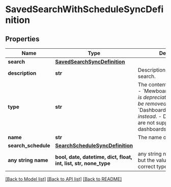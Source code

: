 # SavedSearchWithScheduleSyncDefinition


## Properties
Name | Type | Description | Notes
------------ | ------------- | ------------- | -------------
**search** | [**SavedSearchSyncDefinition**](SavedSearchSyncDefinition.md) |  | 
**description** | **str** | Description of the saved search. | 
**type** | **str** | The content item type. **Note:**  - &#x60;MewboardSyncDefinition&#x60; _is depreciated, and will soon be removed. Please use_ &#x60;DashboardV2SyncDefinition&#x60;    _instead_.  - Dashboard links are not supported for dashboards. | 
**name** | **str** | The name of the item. | 
**search_schedule** | [**SearchScheduleSyncDefinition**](SearchScheduleSyncDefinition.md) |  | [optional] 
**any string name** | **bool, date, datetime, dict, float, int, list, str, none_type** | any string name can be used but the value must be the correct type | [optional]

[[Back to Model list]](../README.md#documentation-for-models) [[Back to API list]](../README.md#documentation-for-api-endpoints) [[Back to README]](../README.md)


